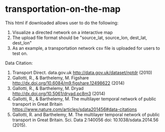 # transportation-on-the-map

This html if downloaded allows user to do the following:

1. Visualize a directed network on a interactive map
2. The upload file format should be "source_lat, source_lon, dest_lat, dest_lon"
3. As an example, a transportation network csv file is uploaded for users to test on.

Data Citation:

1. Transport Direct. data.gov.uk http://data.gov.uk/dataset/nptdr (2010)
2. Gallotti, R., & Barthelemy, M. Figshare http://dx.doi.org/10.6084/m9.figshare.12498622 (2014)
3. Gallotti, R., & Barthelemy, M. Dryad http://dx.doi.org/10.5061/dryad.pc8m3 (2014)
4.  Gallotti, R., & Barthelemy, M. The multilayer temporal network of public transport in Great Britain https://www.nature.com/articles/sdata201456#data-citations
5. Gallotti, R. and Barthelemy, M. The multilayer temporal network of public transport in Great Britain. Sci. Data 2:140056 doi: 10.1038/sdata.2014.56 (2015).
